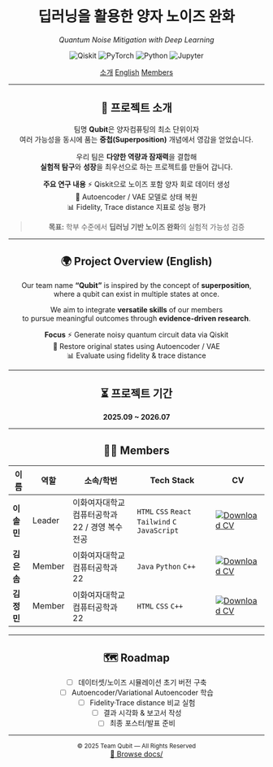 <!-- HEADER -->
<div align="center">

  <h1>딥러닝을 활용한 양자 노이즈 완화</h1>
  <p><em>Quantum Noise Mitigation with Deep Learning</em></p>

  <!-- 핵심 배지 -->
  <p>
    <img src="https://img.shields.io/badge/Qiskit-6B4C9A?logo=qiskit&logoColor=white" alt="Qiskit"/>
    <img src="https://img.shields.io/badge/PyTorch-EE4C2C?logo=pytorch&logoColor=white" alt="PyTorch"/>
    <img src="https://img.shields.io/badge/Python-3776AB?logo=python&logoColor=white" alt="Python"/>
    <img src="https://img.shields.io/badge/Jupyter-F37626?logo=jupyter&logoColor=white" alt="Jupyter"/>
  </p>

  <!-- 네비게이션 -->
  <p>
    <a href="#-프로젝트-소개">소개</a> 
    <a href="#-project-overview-english">English</a>
    <a href="#-members">Members</a> 

  </p>

---

## 📌 프로젝트 소개
팀명 <b>Qubit</b>은 양자컴퓨팅의 최소 단위이자  
여러 가능성을 동시에 품는 <b>중첩(Superposition)</b> 개념에서 영감을 얻었습니다.

우리 팀은 <b>다양한 역량과 잠재력</b>을 결합해  
<b>실험적 탐구</b>와 <b>성장</b>을 최우선으로 하는 프로젝트를 만들어 갑니다.

**주요 연구 내용**
 ⚡ Qiskit으로 노이즈 포함 양자 회로 데이터 생성  
 🧩 Autoencoder / VAE 모델로 상태 복원  
 📊 Fidelity, Trace distance 지표로 성능 평가  

> **목표:** 학부 수준에서 **딥러닝 기반 노이즈 완화**의 실험적 가능성 검증

---

## 🌍 Project Overview (English)
Our team name <b>“Qubit”</b> is inspired by the concept of <b>superposition</b>,  
where a qubit can exist in multiple states at once.  

We aim to integrate <b>versatile skills</b> of our members  
to pursue meaningful outcomes through <b>evidence-driven research</b>.

**Focus**
 ⚡ Generate noisy quantum circuit data via Qiskit  
🧩 Restore original states using Autoencoder / VAE  
 📊 Evaluate using fidelity & trace distance  

---

## ⏳ 프로젝트 기간
<b>2025.09 ~ 2026.07</b>

---


## 👩‍💻 Members
<table>
  <thead>
    <tr>
      <th>이름</th>
      <th>역할</th>
      <th>소속/학번</th>
      <th>Tech Stack</th>
      <th>CV</th>
    </tr>
  </thead>
  <tbody>
    <tr>
      <td><b>이솔민</b></td>
      <td>Leader</td>
      <td>이화여자대학교 컴퓨터공학과 22 / 경영 복수전공</td>
      <td><code>HTML</code> <code>CSS</code> <code>React</code> <code>Tailwind</code> <code>C</code> <code>JavaScript</code></td>
      <td>
        <a href="./docs/solmin Lee_cv.pdf" target="_blank">
          <img alt="Download CV" src="https://img.shields.io/badge/CV-Download-blue">
        </a>
      </td>
    </tr>
    <tr>
      <td><b>김은솜</b></td>
      <td>Member</td>
      <td>이화여자대학교 컴퓨터공학과 22</td>
      <td><code>Java</code> <code>Python</code> <code>C++</code></td>
      <td>
        <a href="./docs/eunsom Kim_cv.pdf" target="_blank">
          <img alt="Download CV" src="https://img.shields.io/badge/CV-Download-blue">
        </a>
      </td>
    </tr>
    <tr>
      <td><b>김정민</b></td>
      <td>Member</td>
      <td>이화여자대학교 컴퓨터공학과 22</td>
      <td><code>HTML</code> <code>CSS</code> <code>C++</code></td>
      <td>
        <a href="./docs/jeongmin Kim_cv.pdf" target="_blank">
          <img alt="Download CV" src="https://img.shields.io/badge/CV-Download-blue">
        </a>
      </td>
    </tr>
  </tbody>
</table>

---

## 🗺️ Roadmap
- [ ] 데이터셋/노이즈 시뮬레이션 초기 버전 구축  
- [ ] Autoencoder/Variational Autoencoder 학습  
- [ ] Fidelity·Trace distance 비교 실험  
- [ ] 결과 시각화 & 보고서 작성  
- [ ] 최종 포스터/발표 준비  

---

<p align="center">
  <sub>© 2025 Team Qubit — All Rights Reserved</sub><br/>
  <a href="./docs/">📁 Browse docs/</a>
</p>

